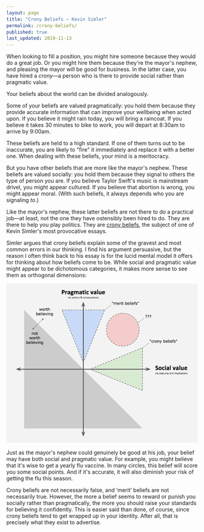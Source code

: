 ```yaml
---
layout: page
title: "Crony Beliefs — Kevin Simler"
permalink: /crony-beliefs/
published: true
last_updated: 2019-11-13
---
```


When looking to fill a position, you might hire someone because they would do a great job. Or you might hire them because they're the mayor's nephew, and pleasing the mayor will be good for business. In the latter case, you have hired a *crony*—a person who is there to provide social rather than pragmatic value.

Your beliefs about the world can be divided analogously.

Some of your beliefs are valued pragmatically: you hold them because they provide accurate information that can improve your wellbeing when acted upon. If you believe it might rain today, you will bring a raincoat. If you believe it takes 30 minutes to bike to work, you will depart at 8:30am to arrive by 9:00am.

These beliefs are held to a high standard. If one of them turns out to be inaccurate, you are likely to "fire" it immediately and replace it with a better one. When dealing with these beliefs, your mind is a meritocracy.

But you have other beliefs that are more like the mayor's nephew. These beliefs are valued socially: you hold them because they signal to others the type of person you are. If you believe Taylor Swift's music is mainstream drivel, you might appear cultured. If you believe that abortion is wrong, you might appear moral. (With such beliefs, it always depends who you are signaling *to*.)

Like the mayor's nephew, these latter beliefs are not there to do a practical job—at least, not the one they have ostensibly been hired to do. They are there to help you play politics. They are [crony beliefs](https://meltingasphalt.com/crony-beliefs/), the subject of one of Kevin Simler's most provocative essays.

Simler argues that crony beliefs explain some of the gravest and most common errors in our thinking. I find his argument persuasive, but the reason I often think back to his essay is for the lucid mental model it offers for thinking about how beliefs come to be. While social and pragmatic value might appear to be dichotomous categories, it makes more sense to see them as orthogonal dimensions:

![](/assets/img/crony_beliefs/dimensions.png)

Just as the mayor's nephew could genuinely be good at his job, your belief may have both social and pragmatic value. For example, you might believe that it's wise to get a yearly flu vaccine. In many circles, this belief will score you some social points. And if it's accurate, it will also diminish your risk of getting the flu this season.

Crony beliefs are not necessarily false, and ‘merit’ beliefs are not necessarily true. However, the more a belief seems to reward or punish you socially rather than pragmatically, the more you should raise your standards for believing it confidently. This is easier said than done, of course, since crony beliefs tend to get wrapped up in your identity. After all, that is precisely what they exist to advertise.